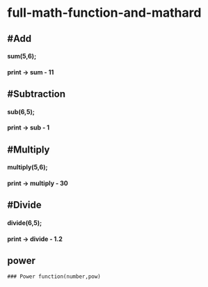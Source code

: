 # full-math-function-and-mathard


## #Add

#### sum(5,6);

#### print -> sum - 11

## #Subtraction

#### sub(6,5);

#### print -> sub - 1

## #Multiply

#### multiply(5,6);

#### print -> multiply - 30

## #Divide

#### divide(6,5);

#### print -> divide - 1.2

## power
```
### Power function(number,pow)

```
